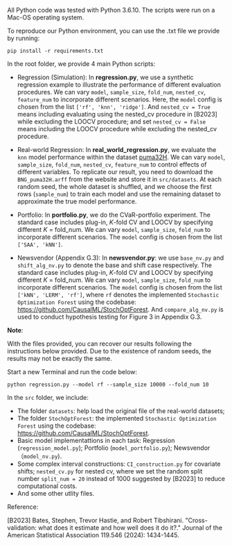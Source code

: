 All Python code was tested with Python 3.6.10. The scripts were run on a Mac-OS operating system.

To reproduce our Python environment, you can use the .txt file we provide by running:
```
pip install -r requirements.txt
```


In the root folder, we provide 4 main Python scripts:

- Regression (Simulation): In **regression.py**, we use a synthetic regression example to illustrate the performance of different evaluation procedures. We can vary ``model``, ``sample_size``, ``fold_num``, ``nested_cv``, ``feature_num`` to incorporate different scenarios. Here, the ``model`` config is chosen from the list ``['rf', 'knn', 'ridge']``. And ``nested_cv = True`` means including  evaluating using the nested_cv procedure in [B2023] while excluding the LOOCV procedure; and set ``nested_cv = False`` means including the LOOCV procedure while excluding the nested_cv procedure.

- Real-world Regression: In **real_world_regression.py**, we evaluate the `knn` model performance within the dataset [puma32H](https://www.openml.org/d/1210). We can vary ``model``, ``sample_size``, ``fold_num``, ``nested_cv``, ``feature_num`` to control effects of different variables. To replicate our result, you need to download the ``BNG_puma32H.arff`` from the website and store it in ``src/datasets``. At each random seed, the whole dataset is shuffled, and we choose the first rows (``sample_num``) to train each model and use the remaining dataset to approximate the true model performance.

- Portfolio: In **portfolio.py**, we do the CVaR-portfolio experiment. The standard case includes plug-in, $K$-fold CV and LOOCV by specifying different $K$ = fold_num. We can vary ``model``, ``sample_size``, ``fold_num`` to incorporate different scenarios. The ``model`` config is chosen from the list ``['SAA', 'kNN']``.

- Newsvendor (Appendix G.3): In **newsvendor.py**: we use ``base_nv.py`` and ``shift_alg_nv.py`` to denote the base and shift case respectively. The standard case includes plug-in, $K$-fold CV and LOOCV by specifying different $K$ = fold_num.  We can vary ``model``, ``sample_size``, ``fold_num`` to incorporate different scenarios. The ``model`` config is chosen from the list ``['kNN', 'LERM', 'rf']``, where ``rf`` denotes the implemented ``Stochastic Optimization Forest`` using the codebase: https://github.com/CausalML/StochOptForest. And ``compare_alg_nv.py`` is used to conduct hypothesis testing for Figure 3 in Appendix G.3.



**Note**: 

With the files provided, you can recover our results following the instructions below provided. Due to the existence of random seeds, the results may not be exactly the same.

Start a new Terminal and run the code below:

```
python regression.py --model rf --sample_size 10000 --fold_num 10
```

In the ``src`` folder, we include: 
- The folder ``datasets``: help load the original file of the real-world datasets;
- The folder ``StochOptForest``: the implemented ``Stochastic Optimization Forest`` using the codebase:
https://github.com/CausalML/StochOptForest.
- Basic model implementattions in each task: Regression (``regression_model.py``); Portfolio (``model_portfolio.py``); Newsvendor（``model_nv.py``).
- Some complex interval constructions: ``CI_construction.py`` for covariate shifts; ``nested_cv.py`` for nested cv, where we set the random split number ``split_num = 20`` instead of 1000 suggested by [B2023] to reduce computational costs.
- And some other utlity files.

Reference:

[B2023] Bates, Stephen, Trevor Hastie, and Robert Tibshirani. "Cross-validation: what does it estimate and how well does it do it?." Journal of the American Statistical Association 119.546 (2024): 1434-1445.
